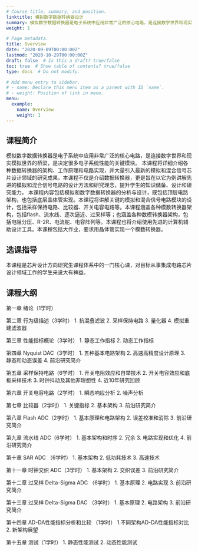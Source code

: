 ```yaml
---
# Course title, summary, and position.
linktitle: 模拟数字数据转换器设计
summary: 模拟数字数据转换器是电子系统中应用非常广泛的核心电路，是连接数字世界和现实模拟世界的桥梁，是决定很多电子系统性能的关键模块。 本课程将详细介绍各种数据转换器的架构、工作原理和电路实现，并大量引入最新的模拟和混合信号芯片设计领域的研究成果。本课程不仅是介绍数据转换器，更是旨在以它为例讲解先进的模拟和混合信号电路的设计方法和研究理念，提升学生的知识储备、设计和研究能力。 本课程内容包括模拟和数字数据转换器的分析与设计，既包括顶层电路架构，也包括底层晶体管实现。本课程将讲解关键的模拟和混合信号电路模块的设计，包括采样保持电路、比较器、开关电容电路等。本课程涵盖各种模数转换器架构，包括flash、流水线、逐次逼近、过采样等；也涵盖各种数模转换器架构，包括电阻分压、R-2R、电流舵、电容阵列等。本课程也将介绍使用先进的计算机辅助设计工具。本课程包括大作业，要求用晶体管实现一个模数转换器。 
weight: 1

# Page metadata.
title: Overview
date: "2020-09-09T00:00:00Z"
lastmod: "2020-10-29T00:00:00Z"
draft: false  # Is this a draft? true/false
toc: true  # Show table of contents? true/false
type: docs  # Do not modify.

# Add menu entry to sidebar.
# - name: Declare this menu item as a parent with ID `name`.
# - weight: Position of link in menu.
menu:
  example:
    name: Overview
    weight: 1
---
```

## 课程简介

模拟数字数据转换器是电子系统中应用非常广泛的核心电路，是连接数字世界和现实模拟世界的桥梁，是决定很多电子系统性能的关键模块。 本课程将详细介绍各种数据转换器的架构、工作原理和电路实现，并大量引入最新的模拟和混合信号芯片设计领域的研究成果。本课程不仅是介绍数据转换器，更是旨在以它为例讲解先进的模拟和混合信号电路的设计方法和研究理念，提升学生的知识储备、设计和研究能力。 本课程内容包括模拟和数字数据转换器的分析与设计，既包括顶层电路架构，也包括底层晶体管实现。本课程将讲解关键的模拟和混合信号电路模块的设计，包括采样保持电路、比较器、开关电容电路等。本课程涵盖各种模数转换器架构，包括flash、流水线、逐次逼近、过采样等；也涵盖各种数模转换器架构，包括电阻分压、R-2R、电流舵、电容阵列等。本课程也将介绍使用先进的计算机辅助设计工具。本课程包括大作业，要求用晶体管实现一个模数转换器。 

## 选课指导

本课程是芯片设计方向研究生课程体系中的一门核心课，对目标从事集成电路芯片设计领域工作的学生来说大有裨益。 


## 课程大纲

第一章 绪论（1学时）

第二章 行为级描述（3学时） 1. 抗混叠滤波 2. 采样保持电路 3. 量化器 4. 模拟重建滤波器

第三章 性能指标概论（3学时） 1. 静态工作指标 2. 动态工作指标

第四章 Nyquist DAC（3学时） 1. 五种基本电路架构 2. 高速高精度设计原理 3. 静态和动态误差 4. 前沿研究简介

第五章 采样保持电路（6学时） 1. 开关电阻效应和自举技术 2. 开关电容效应和底板采样技术 3. 时钟抖动及其他非理想性 4. 近10年研究回顾

第六章 开关电容电路（2学时） 1. 瞬态响应分析 2. 噪声分析

第七章 比较器（2学时） 1. 关键指标 2. 基本架构 3. 前沿研究简介

第八章 Flash ADC（2学时） 1. 基本原理和电路架构 2. 误差校准和消除 3. 前沿研究简介

第九章 流水线 ADC（6学时） 1. 基本架构和时序 2. 冗余 3. 电路实现和优化 4. 前沿研究简介

第十章 SAR ADC （6学时） 1. 基本架构 2. 低功耗技术 3. 高速技术

第十一章 时钟交织 ADC（3学时） 1. 基本架构 2. 交织误差 3. 前沿研究简介

第十二章 过采样 Delta-Sigma ADC （6学时） 1. 基本原理 2. 电路实现 3. 前沿研究简介

第十三章 过采样 Delta-Sigma DAC （3学时） 1. 基本原理 2. 电路架构 3. 前沿研究简介

第十四章 AD-DA性能指标分析和比较 （1学时） 1.不同架构AD-DA性能指标对比 2. 新架构展望

第十五章 测试（1学时） 1. 静态性能测试 2. 动态性能测试